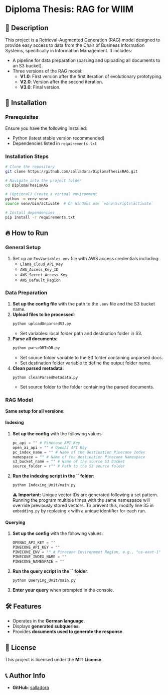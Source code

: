 # Diploma Thesis: RAG for WIIM

## 📌 Description

This project is a Retrieval-Augmented Generation (RAG) model designed to provide easy access to data from the Chair of Business Information Systems, specifically in Information Management. It includes:

- A pipeline for data preparation (parsing and uploading all documents to an S3 bucket).
- Three versions of the RAG model:
  - **V1.0**: First version after the first iteration of evolutionary prototyping.
  - **V2.0**: Version after the second iteration.
  - **V3.0**: Final version.

## 🚀 Installation

### Prerequisites

Ensure you have the following installed:

- Python (latest stable version recommended)
- Dependencies listed in `requirements.txt`

### Installation Steps

```bash
# Clone the repository
git clone https://github.com/salladora/DiplomaThesisRAG.git

# Navigate into the project folder
cd DiplomaThesisRAG

# (Optional) Create a virtual environment
python -m venv venv
source venv/bin/activate  # On Windows use `venv\Scripts\activate`

# Install dependencies
pip install -r requirements.txt
```

## 🔥 How to Run

### General Setup

1. Set up an `EnvVariables.env` file with AWS access credentials including:
   - `Llama_Cloud_API_Key`
   - `AWS_Access_Key_ID`
   - `AWS_Secret_Access_Key`
   - `AWS_Default_Region`

### Data Preparation

1. **Set up the config file** with the path to the `.env` file and the S3 bucket name.
2. **Upload files to be processed**:
   ```bash
   python uploadUnparsedS3.py
   ```
   - Set variables: local folder path and destination folder in S3.
3. **Parse all documents**:
   ```bash
   python parseDBToDB.py
   ```
   - Set source folder variable to the S3 folder containing unparsed docs.
   - Set destination folder variable to define the output folder name.
4. **Clean parsed metadata**:
   ```bash
   python cleanParsedMetadata.py
   ```
   - Set source folder to the folder containing the parsed documents.

### RAG Model

**Same setup for all versions:**

#### Indexing

1. **Set up the config** with the following values
   ```python
   pc_api = "" # Pinecone API Key
   open_ai_api = "" # OpenAI API Key
   pc_index_name = "" # Name of the destination Pinecone Index
   namespace = "" # Name of the destination Pinecone Namespace
   s3_bucket_name = "" # Name of the source S3 Bucket
   source_folder = r"" # Path to the S3 source folder
   ```
2. **Run the indexing script in the **``** folder**:
   ```bash
   python Indexing_Unit/main.py
   ```
   ⚠ **Important:** Unique vector IDs are generated following a set pattern. Running the program multiple times with the same namespace will override previously stored vectors. To prevent this, modify line 35 in `embedding.py` by replacing `x` with a unique identifier for each run.

#### Querying

1. **Set up the config** with the following values:
   ```python
   OPENAI_API_KEY = ""
   PINECONE_API_KEY = ""
   PINECONE_ENV = "" # Pinecone Environment Region, e.g., "us-east-1"
   PINECONE_INDEX_NAME = ""
   PINECONE_NAMESPACE = ""
   ```
2. **Run the query script in the **``** folder**:
   ```bash
   python Querying_Unit/main.py
   ```
3. **Enter your query** when prompted in the console.

## 🛠 Features

- Operates in the **German language**.
- Displays **generated subqueries**.
- Provides **documents used to generate the response**.

## 📜 License

This project is licensed under the **MIT License**.

## 📞 Author Info

- **GitHub**: [salladora](https://github.com/maya)

